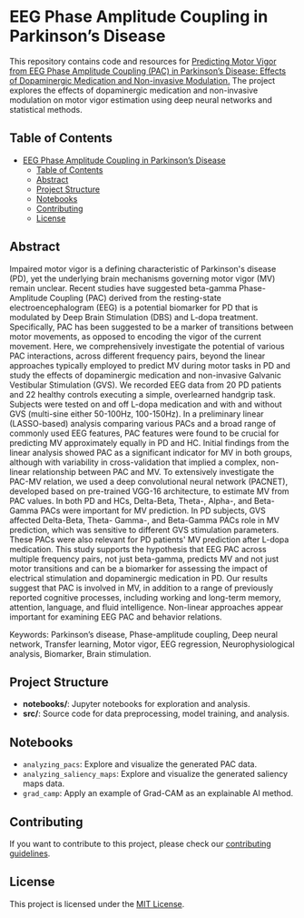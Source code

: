 # EEG Phase Amplitude Coupling in Parkinson’s Disease 

This repository contains code and resources for [Predicting Motor Vigor from EEG Phase Amplitude Coupling (PAC) in Parkinson’s Disease: Effects of Dopaminergic Medication and Non-invasive Modulation.](https://www.medrxiv.org/content/10.1101/2024.02.20.24303077v1) 
The project explores the effects of dopaminergic medication and non-invasive modulation on motor vigor estimation using deep neural networks and statistical methods.

## Table of Contents

- [EEG Phase Amplitude Coupling in Parkinson’s Disease](#eeg-phase-amplitude-coupling-in-parkinsons-disease)
  - [Table of Contents](#table-of-contents)
  - [Abstract](#abstract)
  - [Project Structure](#project-structure)
  - [Notebooks](#notebooks)
  - [Contributing](#contributing)
  - [License](#license)

## Abstract

Impaired motor vigor is a defining characteristic of Parkinson's disease (PD), yet the underlying brain mechanisms governing motor vigor (MV) remain unclear. Recent studies have suggested beta-gamma Phase-Amplitude Coupling (PAC) derived from the resting-state electroencephalogram (EEG) is a potential biomarker for PD that is modulated by Deep Brain Stimulation (DBS) and L-dopa treatment. Specifically, PAC has been suggested to be a marker of transitions between motor movements, as opposed to encoding the vigor of the current movement. Here, we comprehensively investigate the potential of various PAC interactions, across different frequency pairs, beyond the linear approaches typically employed to predict MV during motor tasks in PD and study the effects of dopaminergic medication and non-invasive Galvanic Vestibular Stimulation (GVS). We recorded EEG data from 20 PD patients and 22 healthy controls executing a simple, overlearned handgrip task. Subjects were tested on and off L-dopa medication and with and without GVS (multi-sine either 50-100Hz, 100-150Hz). In a preliminary linear (LASSO-based) analysis comparing various PACs and a broad range of commonly used EEG features, PAC features were found to be crucial for predicting MV approximately equally in PD and HC. Initial findings from the linear analysis showed PAC as a significant indicator for MV in both groups, although with variability in cross-validation that implied a complex, non-linear relationship between PAC and MV. To extensively investigate the PAC-MV relation, we used a deep convolutional neural network (PACNET), developed based on pre-trained VGG-16 architecture, to estimate MV from PAC values. In both PD and HCs, Delta-Beta, Theta-, Alpha-, and Beta-Gamma PACs were important for MV prediction. In PD subjects, GVS affected Delta-Beta, Theta- Gamma-, and Beta-Gamma PACs role in MV prediction, which was sensitive to different GVS stimulation parameters. These PACs were also relevant for PD patients' MV prediction after L-dopa medication. This study supports the hypothesis that EEG PAC across multiple frequency pairs, not just beta-gamma, predicts MV and not just motor transitions and can be a biomarker for assessing the impact of electrical stimulation and dopaminergic medication in PD. Our results suggest that PAC is involved in MV, in addition to a range of previously reported cognitive processes, including working and long-term memory, attention, language, and fluid intelligence. Non-linear approaches appear important for examining EEG PAC and behavior relations.

Keywords: Parkinson’s disease, Phase-amplitude coupling, Deep neural network, Transfer learning, Motor vigor, EEG regression, Neurophysiological analysis, Biomarker, Brain stimulation.

## Project Structure

- **notebooks/**: Jupyter notebooks for exploration and analysis.
- **src/**: Source code for data preprocessing, model training, and analysis.

## Notebooks

- `analyzing_pacs`: Explore and visualize the generated PAC data.
- `analyzing_saliency_maps`: Explore and visualize the generated saliency maps data.
- `grad_camp`: Apply an example of Grad-CAM as an explainable AI method.

## Contributing

If you want to contribute to this project, please check our [contributing guidelines](./CONTRIBUTING.md).

## License

This project is licensed under the [MIT License](./LICENSE.md).
